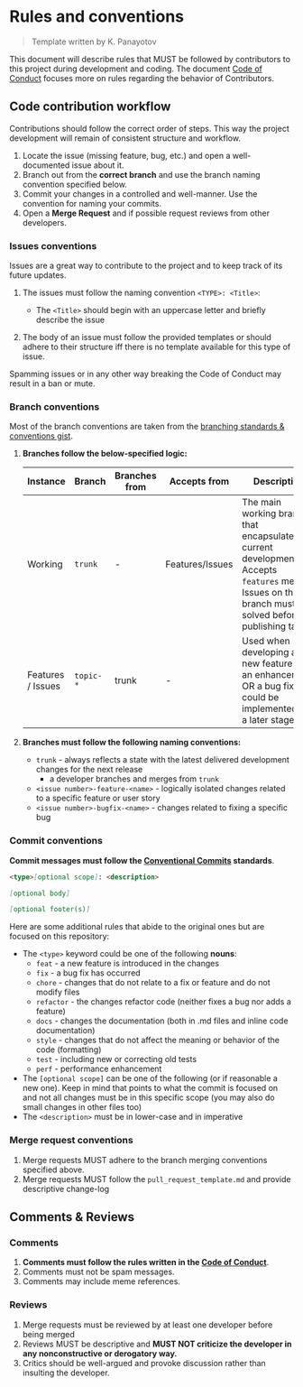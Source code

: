 <!-- CONVENTIONS AND RULES WHEN DEVELOPING IN THIS REPOSITORY -->

# Rules and conventions

> Template written by K. Panayotov

This document will describe rules that MUST be followed by contributors to this project during development and coding. The document [Code of Conduct](CODE_OF_CONDUCT.md) focuses more on rules regarding the behavior of Contributors.

## Code contribution workflow

Contributions should follow the correct order of steps. This way the project development will remain of consistent structure and workflow.

1. Locate the issue (missing feature, bug, etc.) and open a well-documented issue about it.
2. Branch out from the **correct branch** and use the branch naming convention specified below.
3. Commit your changes in a controlled and well-manner. Use the convention for naming your commits.
4. Open a **Merge Request** and if possible request reviews from other developers.

### Issues conventions

Issues are a great way to contribute to the project and to keep track of its future updates.

1. The issues must follow the naming convention `<TYPE>: <Title>`:
   
   * The `<Title>` should begin with an uppercase letter and briefly describe the issue

2. The body of an issue must follow the provided templates or should adhere to their structure iff there is no template available for this type of issue. 

Spamming issues or in any other way breaking the Code of Conduct may result in a ban or mute.

### Branch conventions

Most of the branch conventions are taken from the [branching standards & conventions gist](https://gist.github.com/digitaljhelms/4287848).

1. **Branches follow the below-specified logic:**
   
   | Instance          | Branch    | Branches from | Accepts from    | Description                                                                                                                                             |
   | ----------------- | --------- | ------------- | --------------- | ------------------------------------------------------------------------------------------------------------------------------------------------------- |
   | Working           | `trunk`   | -             | Features/Issues | The main working branch that encapsulated current development. Accepts `features` merges.  Issues on this branch must be solved before publishing tags. |
   | Features / Issues | `topic-*` | trunk         | -               | Used when developing a new feature or an enhancement OR a bug fix that could be implemented on a later stage.                                           |

2. **Branches must follow the following naming conventions:**
   
   * `trunk` - always reflects a state with the latest delivered development changes for the next release
     * a developer branches and merges from `trunk`
   * `<issue number>-feature-<name>` - logically isolated changes related to a specific feature or user story
   * `<issue number>-bugfix-<name>` - changes related to fixing a specific bug

### Commit conventions

**Commit messages must follow the [Conventional Commits](https://www.conventionalcommits.org/en/v1.0.0/) standards**.

```markdown
<type>[optional scope]: <description>

[optional body]

[optional footer(s)]
```

 Here are some additional rules that abide to the original ones but are focused on this repository:

* The `<type>` keyword could be one of the following **nouns**:
  * `feat` - a new feature is introduced in the changes
  * `fix` - a bug fix has occurred
  * `chore` - changes that do not relate to a fix or feature and do not modify files
  * `refactor` - the changes refactor code (neither fixes a bug nor adds a feature)
  * `docs` - changes the documentation (both in .md files and inline code documentation)
  * `style` - changes that do not affect the meaning or behavior of the code (formatting)
  * `test` - including new or correcting old tests
  * `perf` - performance enhancement
* The `[optional scope]` can be one of the following (or if reasonable a new one). Keep in mind that points to what the commit is focused on and not all changes must be in this specific scope (you may also do small changes in other files too)
* The `<description>` must be in lower-case and in imperative

### Merge request conventions

1. Merge requests MUST adhere to the branch merging conventions specified above.
2. Merge requests MUST follow the `pull_request_template.md` and provide descriptive change-log

## Comments & Reviews

### Comments

1. **Comments must follow the rules written in the [Code of Conduct](CODE_OF_CONDUCT.md)**.
2. Comments must not be spam messages.
3. Comments may include meme references.

### Reviews

1. Merge requests must be reviewed by at least one developer before being merged
2. Reviews MUST be descriptive and **MUST NOT criticize the developer in any nonconstructive or derogatory way.**
3. Critics should be well-argued and provoke discussion rather than insulting the developer.
